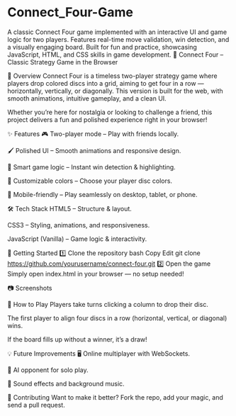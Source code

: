 # Connect_Four-Game
A classic Connect Four game implemented with an interactive UI and game logic for two players. Features real-time move validation, win detection, and a visually engaging board. Built for fun and practice, showcasing JavaScript, HTML, and CSS skills in game development.
🎯 Connect Four – Classic Strategy Game in the Browser

📌 Overview
Connect Four is a timeless two-player strategy game where players drop colored discs into a grid, aiming to get four in a row — horizontally, vertically, or diagonally. This version is built for the web, with smooth animations, intuitive gameplay, and a clean UI.

Whether you’re here for nostalgia or looking to challenge a friend, this project delivers a fun and polished experience right in your browser!

✨ Features
🎮 Two-player mode – Play with friends locally.

🖌 Polished UI – Smooth animations and responsive design.

🧠 Smart game logic – Instant win detection & highlighting.

🎨 Customizable colors – Choose your player disc colors.

📱 Mobile-friendly – Play seamlessly on desktop, tablet, or phone.

🛠 Tech Stack
HTML5 – Structure & layout.

CSS3 – Styling, animations, and responsiveness.

JavaScript (Vanilla) – Game logic & interactivity.

🚀 Getting Started
1️⃣ Clone the repository
bash
Copy
Edit
git clone https://github.com/yourusername/connect-four.git
2️⃣ Open the game
Simply open index.html in your browser — no setup needed!

📷 Screenshots

🎯 How to Play
Players take turns clicking a column to drop their disc.

The first player to align four discs in a row (horizontal, vertical, or diagonal) wins.

If the board fills up without a winner, it’s a draw!

💡 Future Improvements
🖥 Online multiplayer with WebSockets.

🤖 AI opponent for solo play.

🎵 Sound effects and background music.

🤝 Contributing
Want to make it better? Fork the repo, add your magic, and send a pull request.


